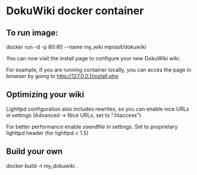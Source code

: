 DokuWiki docker container
=========================


To run image:
-------------

docker run -d -p 80:80 --name my_wiki mprasil/dokuwiki 

You can now visit the install page to configure your new DokuWiki wiki.

For example, if you are running container locally, you can acces the page 
in browser by going to http://127.0.0.1/install.php

Optimizing your wiki
--------------------

Lighttpd configuration also includes rewrites, so you can enable 
nice URLs in settings (Advanced -> Nice URLs, set to ".htaccess")

For better performance enable xsendfile in settings.
Set to proprietary lighttpd header (for lighttpd < 1.5)

Build your own
--------------

docker build -t my_dokuwiki .
